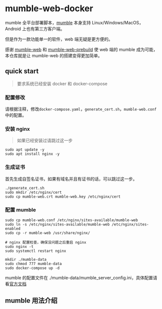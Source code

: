 # mumble-web-docker

mumble 全平台部署脚本，[mumble](https://www.mumble.info/downloads/) 本身支持 Linux/Windows/MacOS，Android 上也有第三方客户端。

但是作为一款功能单一的软件，web 端无疑是更方便的。

感谢 [mumble-web](https://github.com/Johni0702/mumble-web) 和 [mumble-web-prebuild](https://git.termer.net/termer/mumble-web-prebuilt) 使 web 端的 mumble 成为可能，本仓库就是让 mumble-web 的搭建变得更加简单。


## quick start

> 要求系统已经安装 docker 和 docker-compose

### 配置修改

请根据注释，修改`docker-compose.yaml`，`generate_cert.sh`，`mumble-web.conf`中的配置。

### 安装 nginx

> 如果已经安装过请跳过这一步

```shell
sudo apt update -y
sudo apt install nginx -y 
```

### 生成证书

首先生成自签名证书，如果有域名并且有证书的话，可以跳过这一步。

```shell
./generate_cert.sh
sudo mkdir /etc/nginx/cert
sudo cp mumble-web.crt mumble-web.key /etc/nginx/cert
```

### 配置 mumble

```shell
sudo cp mumble-web.conf /etc/nginx/sites-available/mumble-web
sudo ln -s /etc/nginx/sites-available/mumble-web /etc/nginx/sites-enabled
sudo cp -r mumble-web /usr/share/nginx/

# nginx 配置检查，确保没问题之后重启 nginx
sudo nginx -t 
sudo systemctl restart nginx

mkdir ./mumble-data
sudo chmod 777 mumble-data
sudo docker-compose up -d
```

mumble 的配置文件在 ./mumble-data/mumble_server_config.ini，具体配置请看[官方文档](https://wiki.mumble.info/wiki/Murmur.ini)

## mumble 用法介绍


